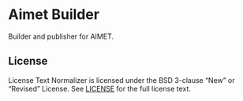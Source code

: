 # Aimet Builder

Builder and publisher for AIMET.

## License

License Text Normalizer is licensed under the BSD 3-clause “New” or “Revised” License. See [LICENSE](LICENSE) for the full license text.
